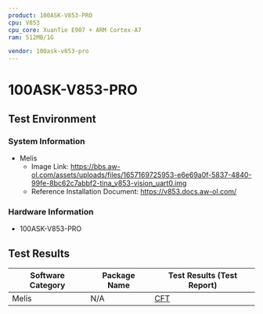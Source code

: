 ```yaml
---
product: 100ASK-V853-PRO
cpu: V853
cpu_core: XuanTie E907 + ARM Cortex-A7
ram: 512MB/1G

vendor: 100ask-v853-pro
---
```


# 100ASK-V853-PRO

## Test Environment

### System Information

- Melis
    - Image Link: https://bbs.aw-ol.com/assets/uploads/files/1657169725953-e6e69a0f-5837-4840-99fe-8bc62c7abbf2-tina_v853-vision_uart0.img
    - Reference Installation Document: https://v853.docs.aw-ol.com/

### Hardware Information

- 100ASK-V853-PRO

## Test Results

| Software Category | Package Name | Test Results (Test Report) |
| ----------------- | ------------ | -------------------------- |
| Melis             | N/A          | [CFT][Melis]               |

[Melis]: ./Melis/README.md
